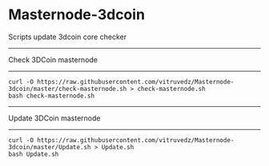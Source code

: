 # Masternode-3dcoin
Scripts update 3dcoin core checker

****************************************
Check 3DCoin masternode
****************************************

```
curl -O https://raw.githubusercontent.com/vitruvedz/Masternode-3dcoin/master/check-masternode.sh > check-masternode.sh
bash check-masternode.sh
```

****************************************
Update 3DCoin masternode
****************************************

```
curl -O https://raw.githubusercontent.com/vitruvedz/Masternode-3dcoin/master/Update.sh > Update.sh
bash Update.sh
```
